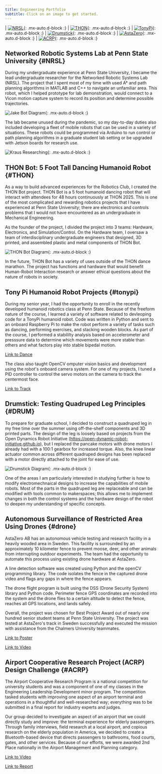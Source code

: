 ```yaml
---
title: Engineering Portfolio
subtitle: Click on an image to get started.
---
```

| [![NRSL](/assets/png/nrsl_link.png)](#NRSL){: .mx-auto.d-block :} | [![THON](/assets/png/thon_bot_link2.png)](#THON){: .mx-auto.d-block :} | [![TonyPi](/assets/png/tonypi_link.png)](#tonypi){: .mx-auto.d-block :} 
| [![Drumstick](/assets/png/drumstick_link.png)](#DRUM){: .mx-auto.d-block :} | [![AstaZero](/assets/png/astazero_link.png)](#drone){: .mx-auto.d-block :} | [![ACRP](/assets/png/acrp_link.png)](#ACRP){: .mx-auto.d-block :}


## Networked Robotic Systems Lab at Penn State University {#NRSL}

During my undergraduate experience at Penn State University, I became the lead undergraduate researcher for the Networked Robotic Systems Lab (NRSL). The project that I spent most of my time with used A* and path planning algorithms in MATLAB and C++ to navigate an unfamiliar area. This robot, which I helped prototype for lab demonstration, would connect to a Vicon motion capture system to record its position and determine possible trajectories.

![Jake Bot Diagram](/assets/png/JakeBot.png){: .mx-auto.d-block :}

The lab became unused during the pandemic, so my day-to-day duties also included developing a fleet of mobile robots that can be used in a variety of situations. These robots could be programmed via Arduino to run control or path planning algorithms in a graduate student lab setting or be upgraded with Jetson boards for research use.

![Kraus Researching](/assets//undergrad_research.png){: .mx-auto.d-block :}


## THON Bot: 5 Foot Tall Dancing Humanoid Robot {#THON}
As a way to build advanced experiences for the Robotics Club, I created the THON Bot project. THON Bot is a 5 foot humanoid dancing robot that will interact with attendees for 48 hours continuously at THON 2025. This is one of the most complicated and rewarding robotics projects that I have experienced at Penn State University; there are electronics and controls problems that I would not have encountered as an undergraduate in Mechanical Engineering.

As the founder of the project, I divided the project into 3 teams: Hardware, Electronics, and Simulation/Control. On the Hardware team, I oversaw a team of interdisciplinary undergraduate engineers that designed, 3D printed, and assembled plastic and metal components of THON Bot.   

![THON Bot Diagram](/assets/png/thon_bot_diagram.png){: .mx-auto.d-block :}

In the future, THON Bot has a variety of uses outside of the THON dance marathon. The project has functions and hardware that would benefit Human-Robot Interaction research or answer ethical questions about the nature of robots in society.


## Tony Pi Humanoid Robot Projects {#tonypi}
During my senior year, I had the opportunity to enroll in the recently developed humanoid robotics class at Penn State. Because of the freeform nature of the course, I learned a variety of software related to devleoping code for a TonyPi humanoid robot. Code was written in Python and sent to an onboard Raspberry Pi to make the robot perform a variety of tasks such as dancing, performing exercises, and stacking wooden blocks. As part of the course, I performed a stabililty analysis based on accelerometer and presssure data to determine which movements were more stable than others and what factors play into stable bipedal motion.


[Link to Dance](/assets/mov/TonyPi_Dance.mp4)

The class also taught OpenCV omputer vision basics and development using the robot's onboard camera system. For one of my projects, I tuned a PID controller to control the servo motors on the camera to track the centermost face.

[Link to Track](/assets/mov/TonyPi_Track.mp4)

## Drumstick: Testing Quadruped Leg Principles {#DRUM}
To prepare for graduate school, I decided to construct a quadruped leg in my free time over the summer using off-the-shelf components and 3D printed parts. The design of the leg is loosely based on projects from the Open Dynamics Robot Initiative (https://open-dynamic-robot-initiative.github.io), but I replaced the pancake motors with drone motors I already had with a 100:1 gearbox for increased torque. Also, the knee linear actuator common across different quadruped designs has been replaced with a motor directly attached to the joint for ease of use.

![Drumstick Diagram](/assets/png/drumstick_diagram.png){: .mx-auto.d-block :}

One of the areas I am particularly interested in studying further is how to modify electromechnaical designs to increase the capabilities of mobile robots. Most of the parts in the quadruped leg are replaceable and can be modified with tools common to makerspaces; this allows me to implement changes in both the control systems and the hardware design of the robot to deepen my understanding of specific concepts. 

## Autonomous Surveillance of Restricted Area Using Drones {#drone}
AstaZero AB has an autonomous vehicle testing and research facility in a heavily wooded area in Sweden. This facility is surrounded by an approximately 10 kilometer fence to prevent moose, deer, and other animals from interrupting outdoor experiments. The team had the opportunity to automate this process using existing drone hardware at AstaZero.

A line detection software was created using Python and the openCV programming library. The code isolates the fence in the captured drone video and flags any gaps in where the fence appears.

The drone flight program is built using the DSS (Drone Security System) library and Python code. Perimeter fence GPS coordinates are recorded into the system and the drone flies to a certain altitude to detect the fence, reaches all GPS locations, and lands safely.

Overall, the project was chosen for Best Project Award out of nearly one hundred senior student teams at Penn State University. The project was tested at AstaZero's track in Sweden successfully and executed the mission with assistance from the Chalmers University teammates. 

[Link to Poster](/assets/AstaZeroAB%20Team%201%20Poster.pdf)

[Link to Video](https://www.youtube.com/watch?v=jhPUywB5TlE)



## Airport Cooperative Research Project (ACRP) Design Challenge {#ACRP}
The Airport Cooperative Research Program is a national competition for university students and was a component of one of my classes in the Engineering Leadership Development minor program. The competition tasked students with improving one aspect of an airport terminal and operations in a thoughtful and well-researched way; everything was to be submitted in a final report for industry experts and judges.  

Our group decided to investigate an aspect of an airport that we could directly study and improve: the terminal experience for elderly passengers. Through family interviews, field research at a local airport, and copious research on the elderly population in America, we decided to create a Bluetooth-based device that directs passengers to bathrooms, food courts, gates, and other services. Because of our efforts, we were awarded 2nd Place nationally in the Airport Management and Planning category.

[Link to Video](https://www.youtube.com/watch?v=CzLzuzDaduI) 

[Link to Report](https://williamkraus.files.wordpress.com/2021/10/l.e.n.d.-acrp-challenge-report.pdf)


